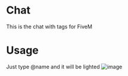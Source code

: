 # Chat
This is the chat with tags for FiveM

# Usage
Just type @name and it will be lighted
![image](https://github.com/84h3p/chatwithtags/assets/43922329/8ec79b0b-cc2e-4512-9d6d-726fbf1abede)
